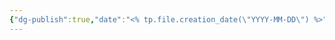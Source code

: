 ```yaml
---
{"dg-publish":true,"date":"<% tp.file.creation_date(\"YYYY-MM-DD\") %>","type":null,"world":"Tor","campaign":null,"description":null,"icon":null,"tags":null,"permalink":"/templates/defualt/","dgPassFrontmatter":true,"created":"2024-08-24T22:34:46.396+09:30","updated":"2024-08-27T23:12:14.024+09:30"}
---
```


